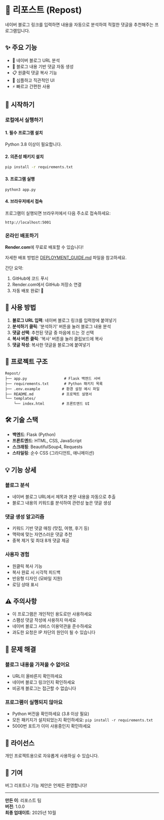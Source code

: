 # 🔄 리포스트 (Repost)

네이버 블로그 링크를 입력하면 내용을 자동으로 분석하여 적절한 댓글을 추천해주는 프로그램입니다.

## ✨ 주요 기능

- 🔗 네이버 블로그 URL 분석
- 📝 블로그 내용 기반 댓글 자동 생성
- 📋 원클릭 댓글 복사 기능
- 🎨 심플하고 직관적인 UI
- ⚡ 빠르고 간편한 사용

## 🚀 시작하기

### 로컬에서 실행하기

#### 1. 필수 프로그램 설치

Python 3.8 이상이 필요합니다.

#### 2. 의존성 패키지 설치

```bash
pip install -r requirements.txt
```

#### 3. 프로그램 실행

```bash
python3 app.py
```

#### 4. 브라우저에서 접속

프로그램이 실행되면 브라우저에서 다음 주소로 접속하세요:

```
http://localhost:5001
```

### 온라인 배포하기

**Render.com**에 무료로 배포할 수 있습니다!

자세한 배포 방법은 [DEPLOYMENT_GUIDE.md](DEPLOYMENT_GUIDE.md) 파일을 참고하세요.

간단 요약:
1. GitHub에 코드 푸시
2. Render.com에서 GitHub 저장소 연결
3. 자동 배포 완료! 🎉

## 📖 사용 방법

1. **블로그 URL 입력**: 네이버 블로그 링크를 입력창에 붙여넣기
2. **분석하기 클릭**: '분석하기' 버튼을 눌러 블로그 내용 분석
3. **댓글 선택**: 추천된 댓글 중 마음에 드는 것 선택
4. **복사 버튼 클릭**: '복사' 버튼을 눌러 클립보드에 복사
5. **댓글 작성**: 복사한 댓글을 블로그에 붙여넣기

## 📁 프로젝트 구조

```
Repost/
├── app.py                 # Flask 백엔드 서버
├── requirements.txt       # Python 패키지 목록
├── .env.example          # 환경 설정 예시 파일
├── README.md             # 프로젝트 설명서
└── templates/
    └── index.html        # 프론트엔드 UI
```

## 🛠️ 기술 스택

- **백엔드**: Flask (Python)
- **프론트엔드**: HTML, CSS, JavaScript
- **스크래핑**: BeautifulSoup4, Requests
- **스타일링**: 순수 CSS (그라디언트, 애니메이션)

## 💡 기능 상세

### 블로그 분석
- 네이버 블로그 URL에서 제목과 본문 내용을 자동으로 추출
- 블로그 내용의 키워드를 분석하여 관련성 높은 댓글 생성

### 댓글 생성 알고리즘
- 키워드 기반 댓글 매칭 (맛집, 여행, 후기 등)
- 맥락에 맞는 자연스러운 댓글 추천
- 중복 제거 및 최대 8개 댓글 제공

### 사용자 경험
- 원클릭 복사 기능
- 복사 완료 시 시각적 피드백
- 반응형 디자인 (모바일 지원)
- 로딩 상태 표시

## ⚠️ 주의사항

- 이 프로그램은 개인적인 용도로만 사용하세요
- 스팸성 댓글 작성에 사용하지 마세요
- 네이버 블로그 서비스 이용약관을 준수하세요
- 과도한 요청은 IP 차단의 원인이 될 수 있습니다

## 🔧 문제 해결

### 블로그 내용을 가져올 수 없어요
- URL이 올바른지 확인하세요
- 네이버 블로그 링크인지 확인하세요
- 비공개 블로그는 접근할 수 없습니다

### 프로그램이 실행되지 않아요
- Python 버전을 확인하세요 (3.8 이상 필요)
- 모든 패키지가 설치되었는지 확인하세요: `pip install -r requirements.txt`
- 5000번 포트가 이미 사용중인지 확인하세요

## 📝 라이선스

개인 프로젝트용으로 자유롭게 사용하실 수 있습니다.

## 🤝 기여

버그 리포트나 기능 제안은 언제든 환영합니다!

---

**만든 이**: 리포스트 팀  
**버전**: 1.0.0  
**최종 업데이트**: 2025년 10월

